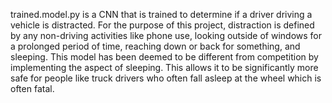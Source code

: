 trained.model.py is a CNN that is trained to determine if a driver driving a vehicle is distracted.
For the purpose of this project, distraction is defined by any non-driving activities like phone use,
looking outside of windows for a prolonged period of time, reaching down or back for something, and sleeping.
This model has been deemed to be different from competition by implementing the aspect of sleeping. This 
allows it to be significantly more safe for people like truck drivers who often fall asleep at the wheel 
which is often fatal. 
